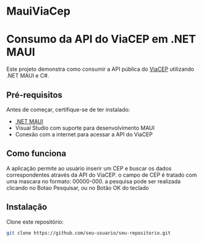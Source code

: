 # MauiViaCep

# Consumo da API do ViaCEP em .NET MAUI

Este projeto demonstra como consumir a API pública do [ViaCEP](https://viacep.com.br/) utilizando .NET MAUI e C#.

## Pré-requisitos

Antes de começar, certifique-se de ter instalado:

- [.NET MAUI](https://learn.microsoft.com/pt-br/dotnet/maui/)
- Visual Studio com suporte para desenvolvimento MAUI
- Conexão com a internet para acessar a API do ViaCEP

## Como funciona

A aplicação permite ao usuário inserir um CEP e buscar os dados correspondentes através da API do ViaCEP.
o campo de CEP é tratado com uma mascara no formato: 00000-000.
a pesquisa pode ser realizada clicando no Botao Pesquisar, ou no Botão OK do teclado

## Instalação

Clone este repositório:

```sh
git clone https://github.com/seu-usuario/seu-repositorio.git
